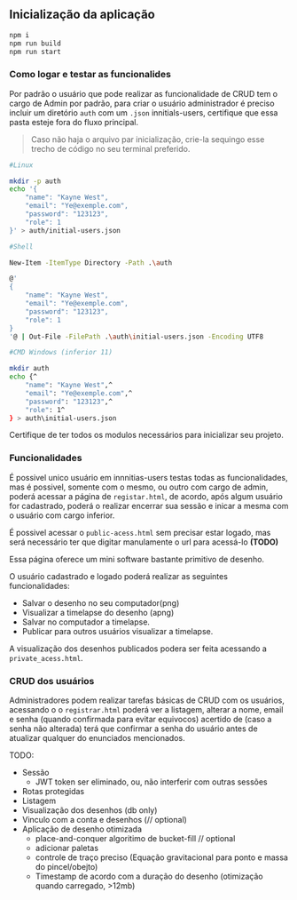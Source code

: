 ## Inicialização da aplicação
```bash
npm i
npm run build
npm run start
```

### Como logar e testar as funcionalides

Por padrão o usuário que pode realizar as funcionalidade de CRUD tem o cargo de Admin por padrão, para criar o usuário administrador é preciso incluir um diretório `auth` com um `.json` innitials-users, certifique que essa pasta esteje fora do fluxo principal.

> Caso não haja o arquivo par inicialização, crie-la sequingo esse trecho de código no seu terminal preferido. 
``` bash
#Linux

mkdir -p auth
echo '{
    "name": "Kayne West",
    "email": "Ye@exemple.com",
    "password": "123123",
    "role": 1
}' > auth/initial-users.json

#Shell

New-Item -ItemType Directory -Path .\auth

@'
{
    "name": "Kayne West",
    "email": "Ye@exemple.com",
    "password": "123123",
    "role": 1
}
'@ | Out-File -FilePath .\auth\initial-users.json -Encoding UTF8

#CMD Windows (inferior 11)

mkdir auth
echo {^
    "name": "Kayne West",^
    "email": "Ye@exemple.com",^
    "password": "123123",^
    "role": 1^
} > auth\initial-users.json
```

Certifique de ter todos os modulos necessários para inicializar seu projeto.

### Funcionalidades

É possivel unico usuário em innnitias-users testas todas as funcionalidades, mas é possivel, somente com o mesmo, ou outro com cargo de admin, poderá acessar a página de `registar.html`, de acordo, após algum usuário for cadastrado, poderá o realizar encerrar sua sessão e inicar a mesma com o usuário com cargo inferior.


É possivel acessar o `public-acess.html` sem precisar estar logado, mas será necessário ter que digitar manulamente o url para acessá-lo **(TODO)** 

Essa página oferece um mini software bastante primitivo de desenho.

O usuário cadastrado e logado poderá realizar as seguintes funcionalidades:
- Salvar o desenho no seu computador(png)
- Visualizar a timelapse do desenho
(apng)
- Salvar no computador a timelapse.
- Publicar para outros usuários visualizar a timelapse.

A visualização dos desenhos publicados podera ser feita acessando a `private_acess.html`.

### CRUD dos usuários

Administradores podem realizar tarefas básicas de CRUD com os usuários, acessando o o `registrar.html` poderá ver a listagem, alterar a nome, email e senha (quando confirmada para evitar equivocos) acertido de (caso a senha não alterada) terá que confirmar a senha do usuário antes de atualizar qualquer do enunciados mencionados.


TODO:
- Sessão
    - JWT token ser eliminado, ou, não interferir com outras sessões
- Rotas protegidas
- Listagem
- Visualização dos desenhos (db only)
- Vinculo com a conta e desenhos (// optional)
- Aplicação de desenho otimizada
    - place-and-conquer algoritimo de bucket-fill // optional
    - adicionar paletas
    - controle de traço preciso (Equação gravitacional para ponto e massa do pincel/obejto)
    - Timestamp de acordo com a duração do desenho (otimização quando carregado, >12mb)